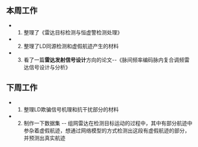 ## 本周工作

  * 1. 整理了《雷达目标检测与恒虚警检测处理》

  * 2. 整理了LD同源检测和虚假航迹产生的材料

  * 3. 看了一篇**雷达发射信号设计**方向的论文--《脉间频率编码脉内复合调频雷达信号设计与分析》

## 下周工作

  * 1. 整理LD欺骗信号机理和抗干扰部分的材料

  * 2. 制作一下数据集 -- 组网雷达在检测目标运动的过程中，其中有部分航迹中参杂着虚假航迹，想通过网络模型的方式检测出这段有虚假航迹的部分，并预测出真实航迹

